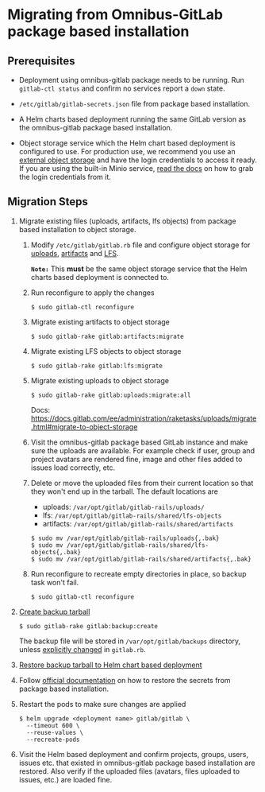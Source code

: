 # Migrating from Omnibus-GitLab package based installation

## Prerequisites

* Deployment using omnibus-gitlab package needs to be running. Run `gitlab-ctl
  status` and confirm no services report a `down` state.

* `/etc/gitlab/gitlab-secrets.json` file from package based installation.

* A Helm charts based deployment running the same GitLab version as the
  omnibus-gitlab package based installation.

* Object storage service which the Helm chart based deployment is configured to
  use. For production use, we recommend you use an [external object storage] and
  have the login credentials to access it ready. If you are using the built-in
  Minio service, [read the docs](minio.md) on how to grab the login credentials
  from it.

## Migration Steps

1. Migrate existing files (uploads, artifacts, lfs objects) from package based
   installation to object storage.
    1. Modify `/etc/gitlab/gitlab.rb` file and configure object storage for
       [uploads](https://docs.gitlab.com/ee/administration/uploads.html#s3-compatible-connection-settings),
       [artifacts](https://docs.gitlab.com/ee/administration/job_artifacts.html#s3-compatible-connection-settings)
       and
       [LFS](https://docs.gitlab.com/ee/workflow/lfs/lfs_administration.html#s3-for-omnibus-installations).

       **`Note:`** This **must** be the same object storage service that the
       Helm charts based deployment is connected to.

    1. Run reconfigure to apply the changes
        ```
        $ sudo gitlab-ctl reconfigure
        ```

    1. Migrate existing artifacts to object storage
        ```
        $ sudo gitlab-rake gitlab:artifacts:migrate
        ```

    1. Migrate existing LFS objects to object storage
        ```
        $ sudo gitlab-rake gitlab:lfs:migrate
        ```

    1. Migrate existing uploads to object storage
        ```
        $ sudo gitlab-rake gitlab:uploads:migrate:all
        ```        
        Docs: https://docs.gitlab.com/ee/administration/raketasks/uploads/migrate.html#migrate-to-object-storage

    1. Visit the omnibus-gitlab package based GitLab instance and make sure the
       uploads are available. For example check if user, group and project
       avatars are rendered fine, image and other files added to issues load
       correctly, etc.

    1. Delete or move the uploaded files from their current location so that
       they won't end up in the tarball. The default locations are
        * uploads: `/var/opt/gitlab/gitlab-rails/uploads/`
        * lfs: `/var/opt/gitlab/gitlab-rails/shared/lfs-objects`
        * artifacts: `/var/opt/gitlab/gitlab-rails/shared/artifacts`

        ```
        $ sudo mv /var/opt/gitlab/gitlab-rails/uploads{,.bak}
        $ sudo mv /var/opt/gitlab/gitlab-rails/shared/lfs-objects{,.bak}
        $ sudo mv /var/opt/gitlab/gitlab-rails/shared/artifacts{,.bak}
        ```

    1. Run reconfigure to recreate empty directories in place, so backup task
       won't fail.
        ```
        $ sudo gitlab-ctl reconfigure
        ```

1. [Create backup tarball](https://docs.gitlab.com/ee/raketasks/backup_restore.html#creating-a-backup-of-the-gitlab-system)
    ```
    $ sudo gitlab-rake gitlab:backup:create
    ```
   The backup file will be stored in `/var/opt/gitlab/backups` directory, unless
   [explicitly changed](https://docs.gitlab.com/omnibus/settings/backups.html#manually-manage-backup-directory)
   in `gitlab.rb`.

1. [Restore backup tarball to Helm chart based deployment](../..//backup-restore/restore.md)

1. Follow [official documentation](../../backup-restore/restore.md#restoring-the-secrets)
   on how to restore the secrets from package based installation.

1. Restart the pods to make sure changes are applied
    ```
    $ helm upgrade <deployment name> gitlab/gitlab \
      --timeout 600 \
      --reuse-values \
      --recreate-pods
    ```

1. Visit the Helm based deployment and confirm projects, groups, users, issues
   etc. that existed in omnibus-gitlab package based installation are restored.
   Also verify if the uploaded files (avatars, files uploaded to issues, etc.)
   are loaded fine.

[external object storage]: ../../advanced/external-object-storage/README.md
